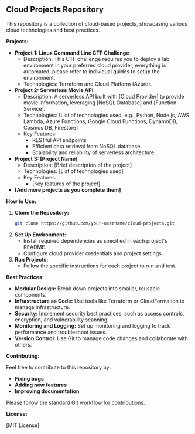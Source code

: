 ## **Cloud Projects Repository**

This repository is a collection of cloud-based projects, showcasing various cloud technologies and best practices. 

**Projects:**

* **Project 1: Linux Command Line CTF Challenge**
  * Description: This CTF challenge requires you to deploy a lab environment in your preferred cloud provider, everything is automated, please refer to individual guides to setup the environment.
  * Technologies: Terraform and Cloud Platform (Azure).
* **Project 2: Serverless Movie API**
  * Description: A serverless API built with [Cloud Provider] to provide movie information, leveraging [NoSQL Database] and [Function Service].
  * Technologies: [List of technologies used, e.g., Python, Node.js, AWS Lambda, Azure Functions, Google Cloud Functions, DynamoDB, Cosmos DB, Firestore]
  * Key Features:
    * RESTful API endpoints
    * Efficient data retrieval from NoSQL database
    * Scalability and reliability of serverless architecture
* **Project 3: [Project Name]**
  * Description: [Brief description of the project]
  * Technologies: [List of technologies used]
  * Key Features:
    * [Key features of the project]
* **[Add more projects as you complete them]**

**How to Use:**

1. **Clone the Repository:**
   ```bash
   git clone https://github.com/your-username/cloud-projects.git
   ```
2. **Set Up Environment:**
   * Install required dependencies as specified in each project's README.
   * Configure cloud provider credentials and project settings.
3. **Run Projects:**
   * Follow the specific instructions for each project to run and test.

**Best Practices:**

* **Modular Design:** Break down projects into smaller, reusable components.
* **Infrastructure as Code:** Use tools like Terraform or CloudFormation to manage infrastructure.
* **Security:** Implement security best practices, such as access controls, encryption, and vulnerability scanning.
* **Monitoring and Logging:** Set up monitoring and logging to track performance and troubleshoot issues.
* **Version Control:** Use Git to manage code changes and collaborate with others.

**Contributing:**

Feel free to contribute to this repository by:

* **Fixing bugs**
* **Adding new features**
* **Improving documentation**

Please follow the standard Git workflow for contributions.

**License:**

[MIT License]

